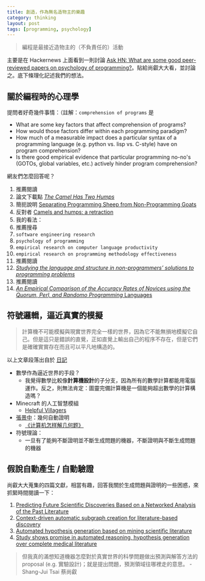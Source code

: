 ```yaml
---
title: 創造，作為無名造物主的樂趣
category: thinking
layout: post
tags: [programming, psychology]
---
```

> 編程是最接近造物主的（不負責任的）活動

主要是在 Hackernews 上面看到一則討論 [Ask HN: What are some good peer-reviewed papers on psychology of programming?](https://news.ycombinator.com/item?id=11895384)。貼給尚叡大大看，並討論之。底下條理化記述我們的想法。

## 關於編程時的心理學
提問者好奇幾件事情：（註解：``comprehension of programs`` 是

- What are some key factors that affect comprehension of programs? 
- How would those factors differ within each programming paradigm? 
- How much of a measurable impact does a particular syntax of a programming language (e.g. python vs. lisp vs. C-style) have on program comprehension?
- Is there good empirical evidence that particular programming no-no's (GOTOs, global variables, etc.) actively hinder program comprehension?

網友們怎麼回答呢？

1. 推薦閱讀
  1. 論文下載點 [*The Camel Has Two Humps*](http://wiki.t-o-f.info/uploads/EDM4600/The%20camel%20has%20two%20humps.pdf)
  2. 簡扼說明 [Separating Programming Sheep from Non-Programming Goats](https://blog.codinghorror.com/separating-programming-sheep-from-non-programming-goats/)
  3. 反對者 [Camels and humps: a retraction](http://www.eis.mdx.ac.uk/staffpages/r_bornat/papers/camel_hump_retraction.pdf)
  4. 我的看法：
2. 推薦搜尋
  1. ``software engineering research``
  2. ``psychology of programming``
  3. ``empirical research on computer language productivity``
  4. ``empirical research on programming methodology effectiveness``
3. 推薦閱讀
  1. [*Studying the language and structure in non-programmers’ solutions to programming problems*](http://www.cs.cmu.edu/~pane/ftp/PaneRatanamahatanaMyers2001.pdf) 
4. 推薦閱讀
  1. [*An Empirical Comparison of the Accuracy Rates of Novices using the Quorum, Perl, and Randomo Programming* Languages](https://ecs.victoria.ac.nz/foswiki/pub/Events/PLATEAU/Program/plateau2011-stefik.pdf)

## 符號邏輯，逼近真實的模擬

> 計算機不可能模擬與現實世界完全一樣的世界，因為它不能無損地模擬它自己。但是這只是錯誤的直覺，正如直覺上輸出自己的程序不存在，但是它們是確確實實存在而且可以平凡地構造的。

以上文章段落出自於 [日記](http://ppwwyyxx.com/static/student-festival/diary.txt)

- 數學作為逼近世界的手段？
  - 我覺得數學比較像**計算機設計**的子分支，因為所有的數學計算都能用電腦運作。反之，則無法肯定：圖靈完備計算機是一個能夠超出數學的計算構造嗎？
- Minecraft 的人工智慧模組
  - [Helpful Villagers](http://www.minecraftmods.com/helpful-villagers/)
- [張景中](https://zh.wikipedia.org/zh-tw/%E5%BC%A0%E6%99%AF%E4%B8%AD)：幾何自動證明
  - [《计算机怎样解几何题》](https://books.google.com.tw/books?id=ajkV-iB67KYC)
- 符號理論：
  - 一旦有了能夠不斷證明並不斷生成問題的機器，不斷證明與不斷生成問題的機器
  
## 假說自動產生 / 自動驗證

尚叡大大蒐集的四篇文獻，相當有趣，回答我關於生成問題與證明的一些困惑，來抓緊時間閱讀一下：

1. [Predicting Future Scientific Discoveries Based on a Networked Analysis of the Past Literature](http://dx.doi.org/10.1145/2783258.2788609)
2. [Context-driven automatic subgraph creation for literature-based discovery](http://dx.doi.org/10.1016/j.jbi.2015.01.014)
3. [Automated hypothesis generation based on mining scientific literature](http://dx.doi.org/10.1145/2623330.2623667)
4. [Study shows promise in automated reasoning, hypothesis generation over complete medical literature](https://www.bcm.edu/news/research/automated-reasoning-hypothesis-generation)

> 但我真的滿想知道機器怎麼對於真實世界的科學問題做出預測與解答方法的 proposal (e.g. 實驗設計)；就是提出問題，預測領域往哪裡走的意思。 - Shang-Jui Tsai 蔡尚叡
